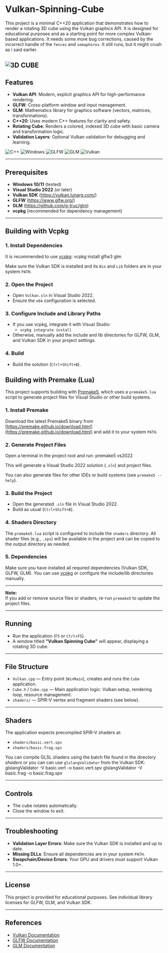 # Vulkan-Spinning-Cube

This project is a minimal C++20 application that demonstrates how to render a rotating 3D cube using the Vulkan graphics API. It is designed for educational purposes and as a starting point for more complex Vulkan-based applications. It needs some more bug corrections, caused by the incorrect handle of the `fences` and `semaphores`. It still runs, but it might crush as i said earlier.

![3D CUBE](assets/cube.gif)
---

## Features

- **Vulkan API**: Modern, explicit graphics API for high-performance rendering.
- **GLFW**: Cross-platform window and input management.
- **GLM**: Mathematics library for graphics software (vectors, matrices, transformations).
- **C++20**: Uses modern C++ features for clarity and safety.
- **Rotating Cube**: Renders a colored, indexed 3D cube with basic camera and transformation logic.
- **Validation Layers**: Optional Vulkan validation for debugging and learning.

<!-- C++ -->
![C++](https://img.shields.io/badge/C++-00599C?logo=c%2b%2b&logoColor=white) ![Windows](https://img.shields.io/badge/Windows-00ADEF?logo=windows&logoColor=white) ![GLFW](https://img.shields.io/badge/GLFW-F26F21?logo=glfw&logoColor=white) ![GLM](https://img.shields.io/badge/GLM-7FDB96?logo=glm&logoColor=black) ![Vulkan](https://img.shields.io/badge/Vulkan-AC1B1B?logo=vulkan&logoColor=white)

---

## Prerequisites

- **Windows 10/11** (tested)
- **Visual Studio 2022** (or later)
- **Vulkan SDK** (https://vulkan.lunarg.com/)
- **GLFW** (https://www.glfw.org/)
- **GLM** (https://github.com/g-truc/glm)
- **vcpkg** (recommended for dependency management)

---

## Building with Vcpkg

### 1. Install Dependencies

It is recommended to use [vcpkg](https://github.com/microsoft/vcpkg): vcpkg install glfw3 glm

Make sure the Vulkan SDK is installed and its `Bin` and `Lib` folders are in your system `PATH`.

### 2. Open the Project

- Open `Vulkan.sln` in Visual Studio 2022.
- Ensure the `x64` configuration is selected.

### 3. Configure Include and Library Paths

- If you use vcpkg, integrate it with Visual Studio:
  - `vcpkg integrate install`
- Otherwise, manually add the include and lib directories for GLFW, GLM, and Vulkan SDK in your project settings.

### 4. Build

- Build the solution (`Ctrl+Shift+B`).

## Building with Premake (Lua)

This project supports building with [Premake5](https://premake.github.io/), which uses a `premake5.lua` script to generate project files for Visual Studio or other build systems.

### 1. Install Premake

Download the latest Premake5 binary from [https://premake.github.io/download.html](https://premake.github.io/download.html) and add it to your system `PATH`.

### 2. Generate Project Files

Open a terminal in the project root and run: premake5 vs2022

This will generate a Visual Studio 2022 solution (`.sln`) and project files.

You can also generate files for other IDEs or build systems (see `premake5 --help`).

### 3. Build the Project

- Open the generated `.sln` file in Visual Studio 2022.
- Build as usual (`Ctrl+Shift+B`).

### 4. Shaders Directory

The `premake5.lua` script is configured to include the `shaders` directory. All shader files (e.g., `.spv`) will be available in the project and can be copied to the output directory as needed.

### 5. Dependencies

Make sure you have installed all required dependencies (Vulkan SDK, GLFW, GLM). You can use [vcpkg](https://github.com/microsoft/vcpkg) or configure the include/lib directories manually.

---

**Note:**  
If you add or remove source files or shaders, re-run `premake5` to update the project files.


---

## Running

- Run the application (`F5` or `Ctrl+F5`).
- A window titled **"Vulkan Spinning Cube"** will appear, displaying a rotating 3D cube.

---

## File Structure

- `Vulkan.cpp` — Entry point (`WinMain`), creates and runs the `Cube` application.
- `Cube.h` / `Cube.cpp` — Main application logic: Vulkan setup, rendering loop, resource management.
- `shaders/` — SPIR-V vertex and fragment shaders (see below).

---

## Shaders

The application expects precompiled SPIR-V shaders at:

- `shaders/basic.vert.spv`
- `shaders/basic.frag.spv`

You can compile GLSL shaders using the batch file found in the directory *shaders* or you can can use `glslangValidator` from the Vulkan SDK: glslangValidator -V basic.vert -o basic.vert.spv glslangValidator -V basic.frag -o basic.frag.spv

---

## Controls

- The cube rotates automatically.
- Close the window to exit.

---

## Troubleshooting

- **Validation Layer Errors**: Make sure the Vulkan SDK is installed and up to date.
- **Missing DLLs**: Ensure all dependencies are in your system `PATH`.
- **Swapchain/Device Errors**: Your GPU and drivers must support Vulkan 1.0+.

---

## License

This project is provided for educational purposes. See individual library licenses for GLFW, GLM, and Vulkan SDK.

---

## References

- [Vulkan Documentation](https://vulkan.lunarg.com/doc/)
- [GLFW Documentation](https://www.glfw.org/docs/latest/)
- [GLM Documentation](https://glm.g-truc.net/0.9.9/index.html)



